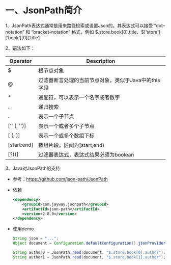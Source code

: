 # 一、JsonPath简介

1、JsonPath表达式通常是用来路径检索或设置Json的。其表达式可以接受 “dot–notation” 和 “bracket–notation” 格式，例如 \$.store.book[0].title、\$\[‘store’\]\[‘book’\]\[0\]\[‘title’\]

2、语法如下：

| Operator                | Description                                          |
| ----------------------- | ---------------------------------------------------- |
| $                       | 根节点对象                                           |
| @                       | 过滤器断言处理的当前节点对象，类似于Java中的this字段 |
| *                       | 通配符，可以表示一个名字或者数字                     |
| ..                      | 递归搜索                                             |
| .<name>                 | 表示一个子节点                                       |
| ['<name>' (, '<name>')] | 表示一个或者多个子节点                               |
| [<number> (, <number>)] | 表示一个或多个数组下标                               |
| [start:end]             | 数组片段，区间为[start,end)                          |
| [?(<expression>)]       | 过滤器表达式，表达式结果必须为boolean                |

3、Java对JsonPath的支持

- 参考：https://github.com/json-path/JsonPath

- 依赖

  ```xml
  <dependency>
      <groupId>com.jayway.jsonpath</groupId>
      <artifactId>json-path</artifactId>
      <version>2.8.0</version>
  </dependency>
  ```

- 使用demo

  ```java
  String json = "...";
  Object document = Configuration.defaultConfiguration().jsonProvider().parse(json);
  
  String author0 = JsonPath.read(document, "$.store.book[0].author");
  String author1 = JsonPath.read(document, "$.store.book[1].author");
  ```

# 